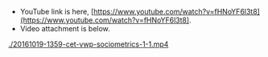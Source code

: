 * YouTube link is here, [https://www.youtube.com/watch?v=fHNoYF6l3t8](https://www.youtube.com/watch?v=fHNoYF6l3t8).
* Video attachment is below.

[./20161019-1359-cet-vwp-sociometrics-1-1.mp4](./20161019-1359-cet-vwp-sociometrics-1-1.mp4)